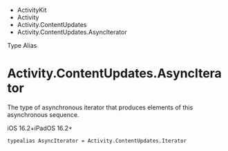

- ActivityKit
- Activity
- Activity.ContentUpdates
-  Activity.ContentUpdates.AsyncIterator 

Type Alias

# Activity.ContentUpdates.AsyncIterator

The type of asynchronous iterator that produces elements of this asynchronous sequence.

iOS 16.2+iPadOS 16.2+

``` source
typealias AsyncIterator = Activity.ContentUpdates.Iterator
```

